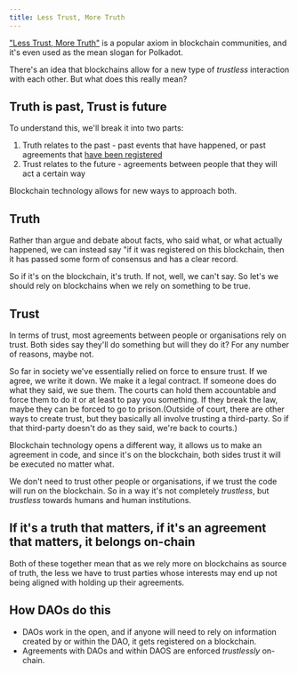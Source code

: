 ```yaml
---
title: Less Trust, More Truth
---
```


["Less Trust, More Truth"](https://polkadot.network/Polkadot-lightpaper.pdf) is a popular axiom in blockchain communities, and it's even used as the mean slogan for Polkadot.

There's an idea that blockchains allow for a new type of *trustless* interaction with each other.  But what does this really mean?

## Truth is past, Trust is future
To understand this, we'll break it into two parts:
1. Truth relates to the past - past events that have happened, or past agreements that [have been registered](./information-wants-to-be-free)
2. Trust relates to the future - agreements between people that they will act a certain way

Blockchain technology allows for new ways to approach both.

## Truth
Rather than argue and debate about facts, who said what, or what actually happened, we can instead say "if it was registered on this blockchain, then it has passed some form of consensus and has a clear record.  

So if it's on the blockchain, it's truth.  If not, well, we can't say.  So let's we should rely on blockchains when we rely on something to be true.

## Trust
In terms of trust, most agreements between people or organisations rely on trust.  Both sides say they'll do something but will they do it?  For any number of reasons, maybe not.  

So far in society we've essentially relied on force to ensure trust.  If we agree, we write it down.  We make it a legal contract.  If someone does do what they said, we sue them.  The courts can hold them accountable and force them to do it or at least to pay you something. If they break the law, maybe they can be forced to go to prison.(Outside of court, there are other ways to create trust, but they basically all involve trusting a third-party.  So if that third-party doesn't do as they said, we're back to courts.)

Blockchain technology opens a different way, it allows us to make an agreement in code, and since it's on the blockchain, both sides trust it will be executed no matter what. 

We don't need to trust other people or organisations, if we trust the code will run on the blockchain. So in a way it's not completely *trustless*, but *trustless* towards humans and human institutions.  

## If it's a truth that matters, if it's an agreement that matters, it belongs on-chain

Both of these together mean that as we rely more on blockchains as source of truth, the less we have to trust parties whose interests may end up not being aligned with holding up their agreements.

## How DAOs do this
- DAOs work in the open, and if anyone will need to rely on information created by or within the DAO, it gets registered on a blockchain.
- Agreements with DAOs and within DAOS are enforced *trustlessly* on-chain.  



